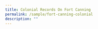 ```yaml
---
title: Colonial Records On Fort Canning
permalink: /sample/fort-canning-colonial
description: ""
---
```



